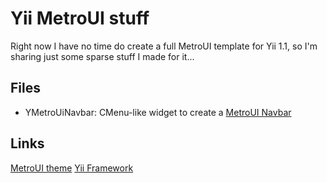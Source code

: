 Yii MetroUI stuff
=================

Right now I have no time do create a full MetroUI template for Yii 1.1, so I'm sharing just some sparse stuff I made for it...

Files
-----
* YMetroUiNavbar: CMenu-like widget to create a [MetroUI Navbar](http://metroui.org.ua/navbar.html)

Links
-----
[MetroUI theme](http://metroui.org.ua)
[Yii Framework](http://www.yiiframework.com)
